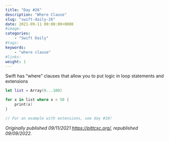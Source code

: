 ```yaml
---
title: "Day #26"
description: "Where Clause"
slug: "swift-daily-26"
date: 2021-09-11 00:00:00+0000
#image:
categories:
    - "Swift Daily"
#tags:
keywords:
    - "where clause"
#links:
weight: 1
---
```


Swift has “where” clauses that allow you to put logic in loop statements and extensions

```swift
let list = Array(0...100)

for x in list where x < 50 {
    print(x)
}

// For an example with extensions, see day #10!
```

*Originally published 09/11/2021 https://pittcsc.org/, republished 09/09/2022.*
